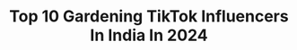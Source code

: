 ---
title: Top 10 Gardening TikTok Influencers In India In 2024
description: >-
  Find top gardening TikTok influencers in India in 2024. Most popular hashtags: #foryou #gardening #foryoupage #tiktokindia.
platform: TikTok
hits: 14
text_top: Analyze the most popular TikTok profiles on inBeat.
text_bottom: Our search engine aggregates 14 TikTok influencers like this in India for you to pitch.
profiles:
  - username: "surabhinit"
    fullname: >-
      Nita
    bio: >-
      for more gardening tips, subscribe my YouTube channel "Nita Singh's Dil Ki Baat"
    location: "India"
    followers: 292100
    engagement: 460
    commentsToLikes: 0.011750
    id: ck81q4gqdfv410j78plwt2h8p
    verified: false
    hashtags: "#footballlily, #redbloodlily, #gardeningwithnita, #mango"
  - username: "ishaazzz"
    fullname: >-
      Ishazz mom😍
    bio: >-
      Psycho mom😜 Adventure❤️🌱 gardening ishttam🌱pakka pattambikari👌🏻 ksa Jedda
    location: "India"
    followers: 45300
    engagement: 833
    commentsToLikes: 0.000000
    id: ck9fxy3pz8kpf0j78j8k127ya
    verified: false
    hashtags: "#brokenheart, #kunnavaa, #vallathorumuhabbath, #thottapradhanamathri"
  - username: "mad_gardener"
    fullname: >-
      Madhavi Guttikonda
    bio: >-
      Organic Terrace Gardener🌱🍋🥕🥒🌶🍈
    location: "India"
    followers: 68900
    engagement: 320
    commentsToLikes: 0.005629
    id: ck8oqwcak9cns0j78ndhfal8m
    verified: false
    hashtags: "#terracegarden, #india, #veggies, #garden"
  - username: "pakruzzzzs"
    fullname: >-
      Pakru
    bio: >-
      Fb/insta.id lekshmi aromal കൊല്ലംകാരി
    location: "India"
    followers: 49000
    engagement: 1929
    commentsToLikes: 0.047348
    id: ckbkhb1oy91vf0j239oq6f0i7
    verified: false
    hashtags: "#thamilsong, #nellikkaa, #tiktokindia, #malayalam"
  - username: "mittoozz123"
    fullname: >-
      Anandu_mittoozz
    bio: >-
      ആലപ്പുഴക്കാരൻ സർവോപരി കുട്ടനാട്ടുകാരൻ
    location: "India"
    followers: 7195
    engagement: 4653
    commentsToLikes: 0.012635
    id: ckai6c5t5vj970i78la60fwjr
    verified: false
    hashtags: "#alappuzakkaran, #tiktok, #flowers, #outsidevsinside"
  - username: "meeramohanan67"
    fullname: >-
      മീര മോഹനൻ
    bio: >-
      just22🤪Aug😬6🙄 തൃശ്ശൂർക്കാരി🙋 അനസ്തേഷ്യ👩‍🍳 പാട്ടിനോടിഷ്ടം🎶 കുപ്പിഭൂതം
    location: "India"
    followers: 31200
    engagement: 1258
    commentsToLikes: 0.015666
    id: cka0jacenh3d50i78ike7g948
    verified: false
    hashtags: "#bottleart, #kuppi, #kerala, #creative"
  - username: "nikhilsahu2455"
    fullname: >-
      Nikhil___^^sahu^^
    bio: >-
      💖💖💖 STATUS KE DIWANE 💖💖💖
    location: "India"
    followers: 248600
    engagement: 1154
    commentsToLikes: 0.012577
    id: ckad3jx2pkyur0i7872rbzqa9
    verified: false
    hashtags: "#foryou, #trending, #tiktokindia, #foryoupage"
  - username: "naved_nvd9"
    fullname: >-
      Naved_Qureshi🇮🇳
    bio: >-
      Don't believe in never 🏆 Rajasthani🇮🇳 Medical Student🏥 @KZ04🇰🇿 @Rus🇷🇺
    location: "India"
    followers: 11700
    engagement: 490
    commentsToLikes: 0.044698
    id: ck8qq4dg76anl0j78emfqtc94
    verified: false
    hashtags: "#slowmo, #fyp, #student, #doctor"
  - username: "ajmallebon8"
    fullname: >-
      Ajmal lebon
    bio: >-
      Accountant at Ponnara Gold and Diamonds 
    location: "India"
    followers: 2278
    engagement: 622
    commentsToLikes: 0.009369
    id: ckcd92x483ik20j23qwq51f3e
    verified: false
    hashtags: "#love, #wedding, #gold, #collecton"
  - username: "indian_travellerr"
    fullname: >-
      IndianTraveller
    bio: >-
      Newbie here! Keep supporting each other😀 More into nature n travelling😇
    location: "India"
    followers: 5682
    engagement: 737
    commentsToLikes: 0.024768
    id: ck9c0n3htoegv0j789kc6yv4h
    verified: false
    hashtags: "#homefitness, #handwashchallenge, #nature, #surat"
---